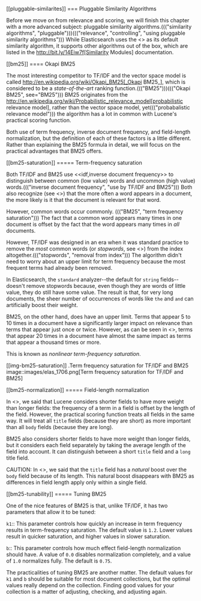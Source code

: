 [[pluggable-similarites]]
=== Pluggable Similarity Algorithms

Before we move on from relevance and scoring, we will finish this chapter with
a more advanced subject: pluggable similarity algorithms.((("similarity algorithms", "pluggable")))((("relevance", "controlling", "using pluggable similarity algorithms"))) While Elasticsearch
uses the <<practical-scoring-function>> as its default similarity algorithm,
it supports other algorithms out of the box, which are listed
in the http://bit.ly/14Eiw7f[Similarity Modules] documentation.

[[bm25]]
==== Okapi BM25

The most interesting competitor to TF/IDF and the vector space model is called
http://en.wikipedia.org/wiki/Okapi_BM25[_Okapi BM25_], which is considered to
be a _state-of-the-art_ ranking function.((("BM25")))((("Okapi BM25", see="BM25"))) BM25 originates from the
http://en.wikipedia.org/wiki/Probabilistic_relevance_model[probabilistic relevance model],
rather than the vector space model, yet((("probabalistic relevance model"))) the algorithm has a lot in common with
Lucene's practical scoring function.

Both use of term frequency, inverse document frequency, and field-length
normalization, but the definition of each of these factors is a little
different.  Rather than explaining the BM25 formula in detail, we will focus
on the practical advantages that BM25 offers.

[[bm25-saturation]]
===== Term-frequency saturation

Both TF/IDF and BM25 use <<idf,inverse document frequency>> to distinguish
between common (low value) words and uncommon (high value) words.((("inverse document frequency", "use by TF/IDF and BM25")))  Both also
recognize (see <<tf>>) that the more often a word appears in a document, the
more likely is it that the document is relevant for that word.

However, common words occur commonly. ((("BM25", "term frequency saturation"))) The fact that a common word appears
many times in one document is offset by the fact that the word appears many
times in _all_ documents.

However, TF/IDF was designed in an era when it was standard practice to
remove the _most_ common words (or _stopwords_, see <<stopwords>>) from the
index altogether.((("stopwords", "removal from index"))) The algorithm didn't need to worry about an upper limit for
term frequency because the most frequent terms had already been removed.

In Elasticsearch, the `standard` analyzer--the default for `string` fields--doesn't remove stopwords because, even though they are words of little
value, they do still have some value.  The result is that, for very long
documents, the sheer number of occurrences of words like `the` and `and` can
artificially boost their weight.

BM25, on the other hand, does have an upper limit.  Terms that appear 5 to 10
times in a document have a significantly larger impact on relevance than terms
that appear just once or twice.  However, as can be seen in <<img-bm25-saturation>>, terms that appear 20 times in a
document have almost the same impact as terms that appear a thousand times or
more.

This is known as _nonlinear term-frequency saturation_.

[[img-bm25-saturation]]
.Term frequency saturation for TF/IDF and BM25
image::images/elas_1706.png[Term frequency saturation for TF/IDF and BM25]

[[bm25-normalization]]
===== Field-length normalization

In <<field-norm>>, we said that Lucene considers shorter fields to have
more weight than longer fields: the frequency of a term in a field is offset
by the length of the field.  However, the practical scoring function treats
all fields in the same way.  It will treat all `title` fields (because they
are short) as more important than all `body` fields (because they are long).

BM25 also considers shorter fields to have more weight than longer fields, but
it considers each field separately by taking the average length of the field
into account. It can distinguish between a short `title` field and a `long`
title field.

CAUTION: In <<query-time-boosting>>, we said that the `title` field has a
_natural_ boost over the `body` field because of its length.  This natural
boost disappears with BM25 as differences in field length apply only within a
single field.

[[bm25-tunability]]
===== Tuning BM25

One of the nice features of BM25 is that, unlike TF/IDF, it has two parameters
that allow it to be tuned:

`k1`::
    This parameter controls how quickly an increase in term frequency results
    in term-frequency saturation.  The default value is `1.2`. Lower values
    result in quicker saturation, and higher values in slower saturation.

`b`::
    This parameter controls how much effect field-length normalization should
    have. A value of `0.0` disables normalization completely, and a value of
    `1.0` normalizes fully. The default is `0.75`.


The practicalities of tuning BM25 are another matter. The default values for
`k1` and `b` should be suitable for most document collections, but the
optimal values really depend on the collection.  Finding good values for your
collection is a matter of adjusting, checking, and adjusting again.





